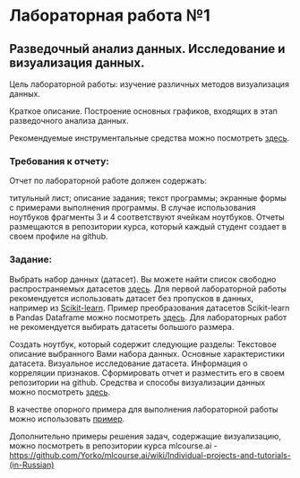 # Лабораторная работа №1
## Разведочный анализ данных. Исследование и визуализация данных.
Цель лабораторной работы: изучение различных методов визуализация данных.

Краткое описание. Построение основных графиков, входящих в этап разведочного анализа данных.

Рекомендуемые инструментальные средства можно посмотреть [здесь](https://github.com/ugapanyuk/courses_current/wiki/IDE).

### Требования к отчету:
Отчет по лабораторной работе должен содержать:

титульный лист;
описание задания;
текст программы;
экранные формы с примерами выполнения программы.
В случае использования ноутбуков фрагменты 3 и 4 соответствуют ячейкам ноутбуков. Отчеты размещаются в репозитории курса, который каждый студент создает в своем профиле на github.

### Задание:
Выбрать набор данных (датасет). Вы можете найти список свободно распространяемых датасетов [здесь](https://github.com/ugapanyuk/courses_current/wiki/DSLIST).
Для первой лабораторной работы рекомендуется использовать датасет без пропусков в данных, например из [Scikit-learn](https://scikit-learn.org/stable/datasets/toy_dataset.html).
Пример преобразования датасетов Scikit-learn в Pandas Dataframe можно посмотреть [здесь](https://github.com/ugapanyuk/courses_current/blob/main/notebooks/ds/sklearn_datasets.ipynb).
Для лабораторных работ не рекомендуется выбирать датасеты большого размера.

Создать ноутбук, который содержит следующие разделы:
Текстовое описание выбранного Вами набора данных.
Основные характеристики датасета.
Визуальное исследование датасета.
Информация о корреляции признаков.
Сформировать отчет и разместить его в своем репозитории на github.
Средства и способы визуализации данных можно посмотреть [здесь](https://github.com/ugapanyuk/courses_current/wiki/VISUAL).

В качестве опорного примера для выполнения лабораторной работы можно использовать [пример](https://github.com/ugapanyuk/courses_current/blob/main/notebooks/eda/eda_visualization.ipynb).

Дополнительно примеры решения задач, содержащие визуализацию, можно посмотреть в репозитории курса mlcourse.ai - https://github.com/Yorko/mlcourse.ai/wiki/Individual-projects-and-tutorials-(in-Russian)
